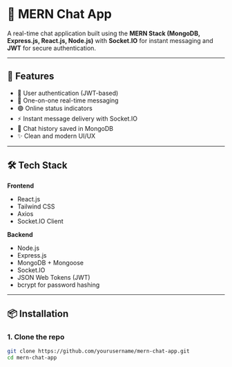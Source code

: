 # 💬 MERN Chat App

A real-time chat application built using the **MERN Stack (MongoDB, Express.js, React.js, Node.js)** with **Socket.IO** for instant messaging and **JWT** for secure authentication.

---

## 🚀 Features

- 🔐 User authentication (JWT-based)
- 💬 One-on-one real-time messaging
- 🟢 Online status indicators
- ⚡ Instant message delivery with Socket.IO
- 🧾 Chat history saved in MongoDB
- ✨ Clean and modern UI/UX

---

## 🛠️ Tech Stack

**Frontend**  
- React.js  
- Tailwind CSS  
- Axios  
- Socket.IO Client  

**Backend**  
- Node.js  
- Express.js  
- MongoDB + Mongoose  
- Socket.IO  
- JSON Web Tokens (JWT)  
- bcrypt for password hashing  

---

## 📦 Installation

### 1. Clone the repo
```bash
git clone https://github.com/yourusername/mern-chat-app.git
cd mern-chat-app
